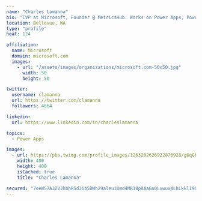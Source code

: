 ```yaml
---
name: "Charles Lamanna"
bio: "CVP at Microsoft, Founder @ MetricsHub. Works on Power Apps, Power Automate, Power Virtual Agent, Common Data Service and Dynamics 365."
location: Bellevue, WA
type: "profile"
heat: 124

affiliation:
  name: Microsoft
  domain: microsoft.com
  images:
    - url: "/assets/images/organizations/microsoft.com-50x50.jpg"
      width: 50
      height: 50

twitter:
  username: clamanna
  url: https://twitter.com/clamanna
  followers: 4664

linkedin:
  url: https://www.linkedin.com/in/charleslamanna

topics:
  - Power Apps

images:
  - url: https://pbs.twimg.com/profile_images/1263202626922876928/g6qGbHZ-_400x400.jpg
    width: 400
    height: 400
    isCached: true
    title: "Charles Lamanna"

secured: "7oeWS7A3ZVJhbhR5d3ib5DWh29aleuiUmd4MR1BpKAaGn0Lvwux4LhLkklI9OAnbQ1aCaLXrFkR9Qs0jTN3yEw/0nP2wLv4n3cDetBAlkDEGYlzLahGQaDJcHPoKJwxu8qepnQTJep6FSN1P7HnyrcD2SPgfGMiTj6yGSRuPm/2DSWSgaA0TcuLytC990ilXkKmpHLTuZrrAdpd0s0p3wP7q6/+kMxlvBgTBOis4NytOOPQ+LT6uTXKMYKxexKrsCvKVVOPGXbO5J7bykA38nxXs9qJh39nHURlxyvGyVy4k44a9xDfCNqg3AXW1+IyYn9zAPE+NyiEkUi4fBR6DQIhVadJD3q4peQIK3l93CEG3Rrq04dGBgtXwQhy44SqaJz+BN+EcWltmqxjw916oxaBcjFswe9ltoRYvaaW9byU=;sjM8VpRgonigmjT8uUY+Jg=="
---
```


